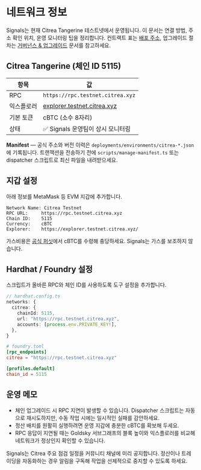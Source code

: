 # 네트워크 정보

Signals는 현재 Citrea Tangerine 테스트넷에서 운영됩니다. 이 문서는 연결 방법, 주소 확인 위치, 운영 모니터링 팁을 정리합니다. 컨트랙트 표는 [배포 주소](../addresses/index.md), 업그레이드 절차는 [거버넌스 & 업그레이드](../governance/upgrades.md) 문서를 참고하세요.

## Citrea Tangerine (체인 ID 5115)

| 항목 | 값 |
| --- | --- |
| RPC | `https://rpc.testnet.citrea.xyz` |
| 익스플로러 | [explorer.testnet.citrea.xyz](https://explorer.testnet.citrea.xyz/) |
| 기본 토큰 | cBTC (소수 8자리) |
| 상태 | ✅ Signals 운영팀이 상시 모니터링 |

**Manifest** — 공식 주소와 버전 이력은 `deployments/environments/citrea-*.json`에 기록됩니다. 트랜잭션을 전송하기 전에 `scripts/manage-manifest.ts` 또는 dispatcher 스크립트로 최신 파일을 내려받으세요.

## 지갑 설정

아래 정보를 MetaMask 등 EVM 지갑에 추가합니다.

```text
Network Name: Citrea Testnet
RPC URL:     https://rpc.testnet.citrea.xyz
Chain ID:    5115
Currency:    cBTC
Explorer:    https://explorer.testnet.citrea.xyz/
```

가스비용은 [공식 퍼싯](https://faucet.testnet.citrea.xyz/)에서 cBTC를 수령해 충당하세요. Signals는 가스를 보조하지 않습니다.

## Hardhat / Foundry 설정

스크립트가 올바른 RPC와 체인 ID를 사용하도록 도구 설정을 추가합니다.

```ts
// hardhat.config.ts
networks: {
  citrea: {
    chainId: 5115,
    url: "https://rpc.testnet.citrea.xyz",
    accounts: [process.env.PRIVATE_KEY!],
  },
}
```

```toml
# foundry.toml
[rpc_endpoints]
citrea = "https://rpc.testnet.citrea.xyz"

[profiles.default]
chain_id = 5115
```

## 운영 메모

- 체인 업그레이드 시 RPC 지연이 발생할 수 있습니다. Dispatcher 스크립트는 자동으로 재시도하지만, 수동 작업 시에는 일시적인 실패를 감안하세요.
- 정산 배치를 원활히 실행하려면 운영 지갑에 충분한 cBTC를 확보해 두세요.
- RPC 응답이 지연될 때는 Goldsky 서브그래프의 블록 높이와 익스플로러를 비교해 네트워크가 정상인지 확인할 수 있습니다.

Signals는 Citrea 주요 점검 일정을 커뮤니티 채널에 미리 공지합니다. 정산이나 트레이딩을 자동화하는 경우 알림을 구독해 작업을 선제적으로 중지할 수 있도록 하세요.
